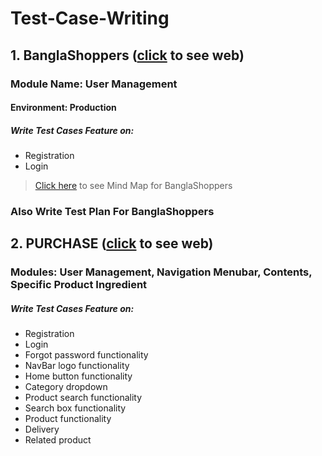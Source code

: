 # Test-Case-Writing
 ## 1. BanglaShoppers ([click](https://www.banglashoppers.com/) to see web)
 ### Module Name: User Management
 #### Environment: Production
  ##### Write Test Cases Feature on:
- Registration 
- Login
>[Click here](https://drive.google.com/file/d/1n1YLHFhUti6cvkbbxGFlzu89MezoIxZC/view?usp=sharing) to see Mind Map for BanglaShoppers 
### Also Write Test Plan For BanglaShoppers
 ## 2. PURCHASE ([click](https://e-view.000webhostapp.com/) to see web)
  ### Modules: User Management, Navigation Menubar, Contents, Specific Product Ingredient 
   ##### Write Test Cases Feature on:
- Registration 
- Login
- Forgot password functionality 
- NavBar logo functionality
- Home button functionality
- Category dropdown
- Product search functionality
- Search box functionality
- Product functionality
- Delivery 
- Related product 
    
    
